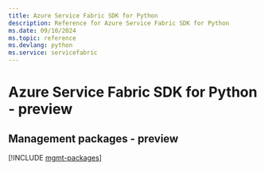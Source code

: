 ```yaml
---
title: Azure Service Fabric SDK for Python
description: Reference for Azure Service Fabric SDK for Python
ms.date: 09/10/2024
ms.topic: reference
ms.devlang: python
ms.service: servicefabric
---
```

# Azure Service Fabric SDK for Python - preview

## Management packages - preview
[!INCLUDE [mgmt-packages](service-fabric-mgmt-index.md)]